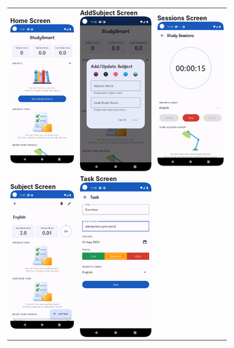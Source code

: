 <table>
  <tr>
    <td><b>Home Screen</b><br><img src="home.png" width="300"/></td>
    <td><b>AddSubject Screen</b><br><img src="addsubject.png" width="300"/></td>
    <td><b>Sessions Screen</b><br><img src="sessions.png" width="300"/></td>
  </tr>
  <tr>
    <td><b>Subject Screen</b><br><img src="subject.png" width="300"/></td>
    <td><b>Task Screen</b><br><img src="task.png" width="300"/></td>
    <td></td>
  </tr>
</table>
